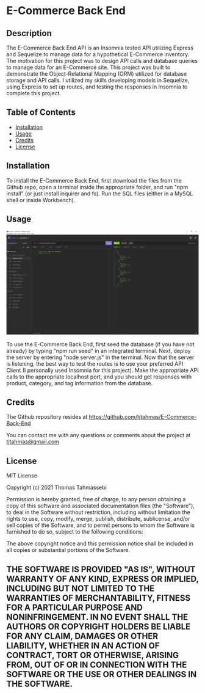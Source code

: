 # E-Commerce Back End
## Description

The E-Commerce Back End API is an Insomnia tested API utilizing Express and Sequelize to manage data for a hypothetical E-Commerce inventory. The motivation for this project was to design API calls and database queries to manage data for an E-Commerce site. This project was built to demonstrate the Object-Relational Mapping (ORM) utilized for database storage and API calls. I utilized my skills developing models in Sequelize, using Express to set up routes, and testing the responses in Insomnia to complete this project. 

## Table of Contents 
- [Installation](#installation)
- [Usage](#usage)
- [Credits](#credits)
- [License](#license)

## Installation
To install the E-Commerce Back End, first download the files from the Github repo, open a terminal inside the appropriate folder, and run "npm install" (or just install inquirer and fs).
Run the SQL files (either in a MySQL shell or inside Workbench). 

## Usage
![Screenshot](./Assets/Screenshot.png)


To use the E-Commerce Back End, first seed the database (if you have not already) by typing "npm run seed" in an integrated terminal. Next, deploy the server by entering "node server.js" in the terminal. Now that the server is listening, the best way to test the routes is to use your preferred API Client (I personally used Insomnia for this project). Make the appropriate API calls to the appropriate localhost port, and you should get responses with product, category, and tag information from the database. 

## Credits
The Github repository resides at https://github.com/tjtahmas/E-Commerce-Back-End

You can contact me with any questions or comments about the project at tjtahmas@gmail.com

## License

MIT License

Copyright (c) 2021 Thomas Tahmassebi

Permission is hereby granted, free of charge, to any person obtaining a copy
of this software and associated documentation files (the "Software"), to deal
in the Software without restriction, including without limitation the rights
to use, copy, modify, merge, publish, distribute, sublicense, and/or sell
copies of the Software, and to permit persons to whom the Software is
furnished to do so, subject to the following conditions:

The above copyright notice and this permission notice shall be included in all
copies or substantial portions of the Software.

THE SOFTWARE IS PROVIDED "AS IS", WITHOUT WARRANTY OF ANY KIND, EXPRESS OR
IMPLIED, INCLUDING BUT NOT LIMITED TO THE WARRANTIES OF MERCHANTABILITY,
FITNESS FOR A PARTICULAR PURPOSE AND NONINFRINGEMENT. IN NO EVENT SHALL THE
AUTHORS OR COPYRIGHT HOLDERS BE LIABLE FOR ANY CLAIM, DAMAGES OR OTHER
LIABILITY, WHETHER IN AN ACTION OF CONTRACT, TORT OR OTHERWISE, ARISING FROM,
OUT OF OR IN CONNECTION WITH THE SOFTWARE OR THE USE OR OTHER DEALINGS IN THE
SOFTWARE.
---
